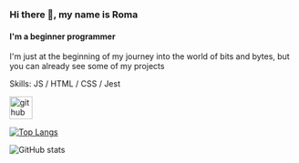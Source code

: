 ### Hi there 👋, my name is Roma
#### I'm a beginner programmer
I'm just at the beginning of my journey into the world of bits and bytes, but you can already see some of my projects

Skills: JS / HTML / CSS / Jest



[<img src='https://cdn.jsdelivr.net/npm/simple-icons@3.0.1/icons/github.svg' alt='github' height='40'>](https://github.com/mkh1n)  

[![Top Langs](https://github-readme-stats.vercel.app/api/top-langs/?username=mkh1n)](https://github.com/anuraghazra/github-readme-stats)

![GitHub stats](https://github-readme-stats.vercel.app/api?username=mkh1n&show_icons=true)  

